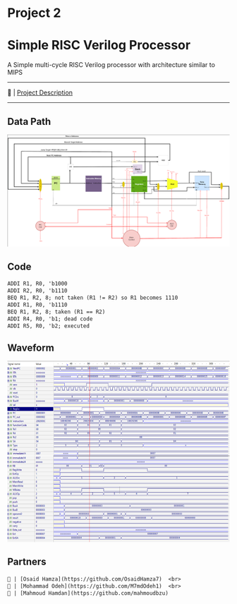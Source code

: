 # Project 2
            

# Simple RISC Verilog Processor 

A Simple multi-cycle RISC Verilog processor with architecture similar to MIPS

---

🔗 | [Project Description](./Project-2-Spring+-2022-2023.pdf)  <br>




---

## Data Path

![datapath block diagram](./Data_Path_Diagram.png)


## Code

  ```assembly
  ADDI R1, R0, 'b1000
  ADDI R2, R0, 'b1110
  BEQ R1, R2, 8; not taken (R1 != R2) so R1 becomes 1110
  ADDI R1, R0, 'b1110
  BEQ R1, R2, 8; taken (R1 == R2)
  ADDI R4, R0, 'b1; dead code
  ADDI R5, R0, 'b2; executed
  ```

## Waveform
  ![code waveform](./WaveCode.png)
  
 ## Partners

```
🔗 | [Osaid Hamza](https://github.com/OsaidHamza7)  <br>
🔗 | [Mohammad Odeh](https://github.com/M7mdOdeh1)  <br>
🔗 | [Mahmoud Hamdan](https://github.com/mahmoudbzu)
```
